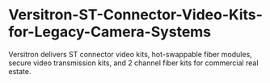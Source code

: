 # Versitron-ST-Connector-Video-Kits-for-Legacy-Camera-Systems
Versitron delivers ST connector video kits, hot-swappable fiber modules, secure video transmission kits, and 2 channel fiber kits for commercial real estate.
